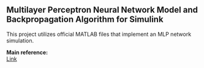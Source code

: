 ## Multilayer Perceptron Neural Network Model and Backpropagation Algorithm for Simulink

This project utilizes official MATLAB files that implement an MLP network simulation.

**Main reference:**  
[Link](https://www.mathworks.com/matlabcentral/fileexchange/35781-multilayer-perceptron-neural-network-model-and-backpropagation-algorithm-for-simulink)
